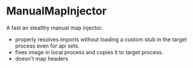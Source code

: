 # ManualMapInjector
A fast an stealthy manual map injector.
- properly resolves imports without loading a custom stub in the target process even for api sets.
- fixes image in local process and copies it to target process.
- doesn't map headers
